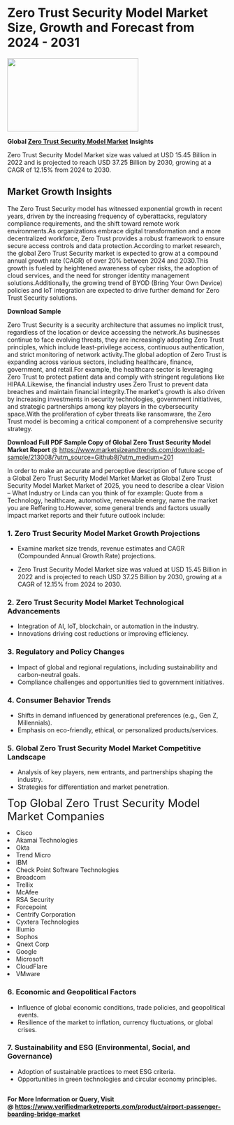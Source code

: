 <H1>Zero Trust Security Model Market Size, Growth and Forecast from 2024 - 2031</H1><img class="aligncenter size-medium wp-image-584254" src="https://thirdeyenews.in/wp-content/uploads/2024/09/Global-Market-Research-300x168.jpeg" alt="" width="300" height="168" /><p><strong>Global&nbsp;<a href="https://www.marketsizeandtrends.com/download-sample/213008/?utm_source=Github8j?utm_medium=201">Zero Trust Security Model Market</a> Insights</strong></p><p>Zero Trust Security Model Market size was valued at USD 15.45 Billion in 2022 and is projected to reach USD 37.25 Billion by 2030, growing at a CAGR of 12.15% from 2024 to 2030.</p><p><h2>Market Growth Insights</h2> <p>The Zero Trust Security model has witnessed exponential growth in recent years, driven by the increasing frequency of cyberattacks, regulatory compliance requirements, and the shift toward remote work environments.As organizations embrace digital transformation and a more decentralized workforce, Zero Trust provides a robust framework to ensure secure access controls and data protection.According to market research, the global Zero Trust Security market is expected to grow at a compound annual growth rate (CAGR) of over 20% between 2024 and 2030.This growth is fueled by heightened awareness of cyber risks, the adoption of cloud services, and the need for stronger identity management solutions.Additionally, the growing trend of BYOD (Bring Your Own Device) policies and IoT integration are expected to drive further demand for Zero Trust Security solutions.</p> <p><strong>Download Sample</strong></p> <p>Zero Trust Security is a security architecture that assumes no implicit trust, regardless of the location or device accessing the network.As businesses continue to face evolving threats, they are increasingly adopting Zero Trust principles, which include least-privilege access, continuous authentication, and strict monitoring of network activity.The global adoption of Zero Trust is expanding across various sectors, including healthcare, finance, government, and retail.For example, the healthcare sector is leveraging Zero Trust to protect patient data and comply with stringent regulations like HIPAA.Likewise, the financial industry uses Zero Trust to prevent data breaches and maintain financial integrity.The market's growth is also driven by increasing investments in security technologies, government initiatives, and strategic partnerships among key players in the cybersecurity space.With the proliferation of cyber threats like ransomware, the Zero Trust model is becoming a critical component of a comprehensive security strategy.</p> <p><span class=""><strong>Download Full PDF Sample Copy of Global Zero Trust Security Model Market Report</strong> @ <a href="https://www.marketsizeandtrends.com/download-sample/213008/?utm_source=Github8j?utm_medium=201" target="_blank">https://www.marketsizeandtrends.com/download-sample/213008/?utm_source=Github8j?utm_medium=201</a></span></p><p>In order to make an accurate and perceptive description of future scope of a Global&nbsp;Zero Trust Security Model Market Market as Global&nbsp;Zero Trust Security Model Market Market of 2025, you need to describe a clear Vision &ndash; What Industry or Linda can you think of for example: Quote from a Technology, healthcare, automotive, renewable energy, name the market you are Reffering to.However, some general trends and factors usually impact market reports and their future outlook include:</p><h3>1.&nbsp;<strong>Zero Trust Security Model Market Growth Projections</strong></h3><ul><li>Examine market size trends, revenue estimates and CAGR (Compounded Annual Growth Rate) projections.</li><li><p>Zero Trust Security Model Market size was valued at USD 15.45 Billion in 2022 and is projected to reach USD 37.25 Billion by 2030, growing at a CAGR of 12.15% from 2024 to 2030.</p></li></ul><h3>2.&nbsp;<strong>Zero Trust Security Model Market Technological Advancements</strong></h3><ul><li>Integration of AI, IoT, blockchain, or automation in the industry.</li><li>Innovations driving cost reductions or improving efficiency.</li></ul><h3>3.&nbsp;<strong>Regulatory and Policy Changes</strong></h3><ul><li>Impact of global and regional regulations, including sustainability and carbon-neutral goals.</li><li>Compliance challenges and opportunities tied to government initiatives.</li></ul><h3>4.&nbsp;<strong>Consumer Behavior Trends</strong></h3><ul><li>Shifts in demand influenced by generational preferences (e.g., Gen Z, Millennials).</li><li>Emphasis on eco-friendly, ethical, or personalized products/services.</li></ul><h3>5.&nbsp;<strong>Global Zero Trust Security Model Market Competitive Landscape</strong></h3><ul><li>Analysis of key players, new entrants, and partnerships shaping the industry.</li><li>Strategies for differentiation and market penetration.</li></ul><p data-pm-slice="1 1 []"><span style="color: inherit; font-family: inherit; font-size: 25px;">Top Global Zero Trust Security Model Market Companies</span></p><div class="" data-test-id=""><p><li>Cisco</li><li> Akamai Technologies</li><li> Okta</li><li> Trend Micro</li><li> IBM</li><li> Check Point Software Technologies</li><li> Broadcom</li><li> Trellix</li><li> McAfee</li><li> RSA Security</li><li> Forcepoint</li><li> Centrify Corporation</li><li> Cyxtera Technologies</li><li> Illumio</li><li> Sophos</li><li> Qnext Corp</li><li> Google</li><li> Microsoft</li><li> CloudFlare</li><li> VMware</li></p></div><h3>6.&nbsp;<strong>Economic and Geopolitical Factors</strong></h3><ul><li>Influence of global economic conditions, trade policies, and geopolitical events.</li><li>Resilience of the market to inflation, currency fluctuations, or global crises.</li></ul><h3>7.&nbsp;<strong>Sustainability and ESG (Environmental, Social, and Governance)</strong></h3><ul><li>Adoption of sustainable practices to meet ESG criteria.</li><li>Opportunities in green technologies and circular economy principles.</li></ul><h2><strong style="font-size: 14px;">For More Information or Query, Visit @&nbsp;</strong><a style="background-color: #ffffff; font-size: 14px;" href="https://www.marketsizeandtrends.com/report/zero-trust-security-model-market/" target="_blank">https://www.verifiedmarketreports.com/product/airport-passenger-boarding-bridge-market</a></h2>